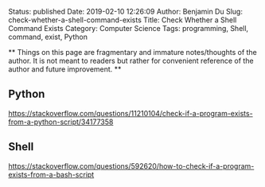Status: published
Date: 2019-02-10 12:26:09
Author: Benjamin Du
Slug: check-whether-a-shell-command-exists
Title: Check Whether a Shell Command Exists
Category: Computer Science
Tags: programming, Shell, command, exist, Python

**
Things on this page are fragmentary and immature notes/thoughts of the author.
It is not meant to readers but rather for convenient reference of the author and future improvement.
**

## Python

https://stackoverflow.com/questions/11210104/check-if-a-program-exists-from-a-python-script/34177358

## Shell

https://stackoverflow.com/questions/592620/how-to-check-if-a-program-exists-from-a-bash-script

